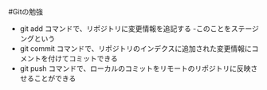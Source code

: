 #Gitの勉強


- git add コマンドで、リポジトリに変更情報を追記する
   -このことをステージングという
- git commit コマンドで、リポジトリのインデクスに追加された変更情報にコメントを付けてコミットできる
- git push コマンドで、ローカルのコミットをリモートのリポジトリに反映させることができる

